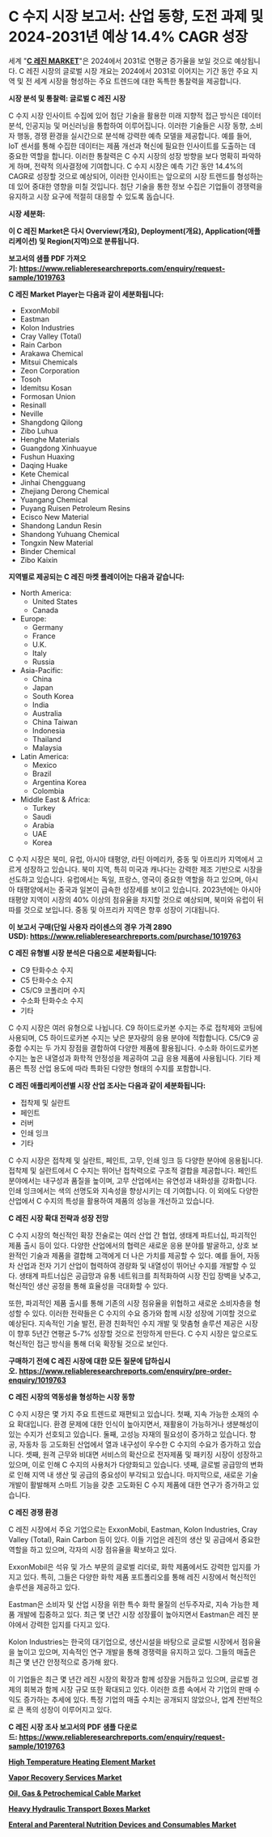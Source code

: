<p><h1>C 수지 시장 보고서: 산업 동향, 도전 과제 및 2024-2031년 예상 14.4% CAGR 성장</h1></p><p>세계 "<strong><a href="https://www.reliableresearchreports.com/c-resin-r1019763?utm_campaign=106&utm_medium=8&utm_source=Github&utm_content=ia&utm_term=06122024&utm_id=c-resin">C 레진 MARKET</a></strong>"은 2024에서 2031로 연평균 증가율을 보일 것으로 예상됩니다. C 레진 시장의 글로벌 시장 개요는 2024에서 2031로 이어지는 기간 동안 주요 지역 및 전 세계 시장을 형성하는 주요 트렌드에 대한 독특한 통찰력을 제공합니다.</p>
<p><strong>시장 분석 및 통찰력: 글로벌 C 레진 시장</strong></p>
<p><p>C 수지 시장 인사이트 수집에 있어 첨단 기술을 활용한 미래 지향적 접근 방식은 데이터 분석, 인공지능 및 머신러닝을 통합하여 이루어집니다. 이러한 기술들은 시장 동향, 소비자 행동, 경쟁 환경을 실시간으로 분석해 강력한 예측 모델을 제공합니다. 예를 들어, IoT 센서를 통해 수집한 데이터는 제품 개선과 혁신에 필요한 인사이트를 도출하는 데 중요한 역할을 합니다. 이러한 통찰력은 C 수지 시장의 성장 방향을 보다 명확히 파악하게 하며, 전략적 의사결정에 기여합니다. C 수지 시장은 예측 기간 동안 14.4%의 CAGR로 성장할 것으로 예상되어, 이러한 인사이트는 앞으로의 시장 트렌드를 형성하는 데 있어 중대한 영향을 미칠 것입니다. 첨단 기술을 통한 정보 수집은 기업들이 경쟁력을 유지하고 시장 요구에 적절히 대응할 수 있도록 돕습니다.</p><a href="%7CAUTHORITHY_DOMAIN_URL%7C?utm_campaign=106&utm_medium=8&utm_source=Github&utm_content=ia&utm_term=06122024&utm_id=c-resin"></a></p>
<p><strong>시장 세분화:</strong></p>
<p><strong>이 C 레진 Market은 다시 Overview(개요), Deployment(개요), Application(애플리케이션) 및 Region(지역)으로 분류됩니다.</strong></p>
<p><strong>보고서의 샘플 PDF 가져오기:&nbsp;<a href="https://www.reliableresearchreports.com/enquiry/request-sample/1019763?utm_campaign=106&utm_medium=8&utm_source=Github&utm_content=ia&utm_term=06122024&utm_id=c-resin">https://www.reliableresearchreports.com/enquiry/request-sample/1019763</a></strong><strong></strong></p>
<p><strong>C 레진 Market Player는 다음과 같이 세분화됩니다:</strong></p>
<p><ul><li>ExxonMobil</li><li>Eastman</li><li>Kolon Industries</li><li>Cray Valley (Total)</li><li>Rain Carbon</li><li>Arakawa Chemical</li><li>Mitsui Chemicals</li><li>Zeon Corporation</li><li>Tosoh</li><li>Idemitsu Kosan</li><li>Formosan Union</li><li>Resinall</li><li>Neville</li><li>Shangdong Qilong</li><li>Zibo Luhua</li><li>Henghe Materials</li><li>Guangdong Xinhuayue</li><li>Fushun Huaxing</li><li>Daqing Huake</li><li>Kete Chemical</li><li>Jinhai Chengguang</li><li>Zhejiang Derong Chemical</li><li>Yuangang Chemical</li><li>Puyang Ruisen Petroleum Resins</li><li>Ecisco New Material</li><li>Shandong Landun Resin</li><li>Shandong Yuhuang Chemical</li><li>Tongxin New Material</li><li>Binder Chemical</li><li>Zibo Kaixin</li></ul></p>
<p><strong>지역별로 제공되는 C 레진 마켓 플레이어는 다음과 같습니다:</strong></p>
<p><ul>
    <li>
        North America:
        <ul>
            <li>United States</li>
            <li>Canada</li>
        </ul>
    </li>
    <li>
        Europe:
        <ul>
            <li>Germany</li>
            <li>France</li>
            <li>U.K.</li>
            <li>Italy</li>
            <li>Russia</li>
        </ul>
    </li>
    <li>
        Asia-Pacific:
        <ul>
            <li>China</li>
            <li>Japan</li>
            <li>South Korea</li>
            <li>India</li>
            <li>Australia</li>
            <li>China Taiwan</li>
            <li>Indonesia</li>
            <li>Thailand</li>
            <li>Malaysia</li>
        </ul>
    </li>
    <li>
        Latin America:
        <ul>
            <li>Mexico</li>
            <li>Brazil</li>
            <li>Argentina Korea</li>
            <li>Colombia</li>
        </ul>
    </li>
    <li>
        Middle East & Africa:
        <ul>
            <li>Turkey</li>
            <li>Saudi</li>
            <li>Arabia</li>
            <li>UAE</li>
            <li>Korea</li>
        </ul>
    </li>
    </ul></p>
<p><p>C 수지 시장은 북미, 유럽, 아시아 태평양, 라틴 아메리카, 중동 및 아프리카 지역에서 고르게 성장하고 있습니다. 북미 지역, 특히 미국과 캐나다는 강력한 제조 기반으로 시장을 선도하고 있습니다. 유럽에서는 독일, 프랑스, 영국이 중요한 역할을 하고 있으며, 아시아 태평양에서는 중국과 일본이 급속한 성장세를 보이고 있습니다. 2023년에는 아시아 태평양 지역이 시장의 40% 이상의 점유율을 차지할 것으로 예상되며, 북미와 유럽이 뒤따를 것으로 보입니다. 중동 및 아프리카 지역은 향후 성장이 기대됩니다.</p></p>
<p><strong>이 보고서 구매(단일 사용자 라이센스의 경우 가격 2890 USD):&nbsp;<a href="https://www.reliableresearchreports.com/purchase/1019763?utm_campaign=106&utm_medium=8&utm_source=Github&utm_content=ia&utm_term=06122024&utm_id=c-resin">https://www.reliableresearchreports.com/purchase/1019763</a></strong></p>
<p><strong>C 레진 유형별 시장 분석은 다음으로 세분화됩니다:</strong></p>
<p><ul><li>C9 탄화수소 수지</li><li>C5 탄화수소 수지</li><li>C5/C9 코폴리머 수지</li><li>수소화 탄화수소 수지</li><li>기타</li></ul></p>
<p><p>C 수지 시장은 여러 유형으로 나뉩니다. C9 하이드로카본 수지는 주로 접착제와 코팅에 사용되며, C5 하이드로카본 수지는 낮은 분자량의 응용 분야에 적합합니다. C5/C9 공중합 수지는 두 가지 장점을 결합하여 다양한 제품에 활용됩니다. 수소화 하이드로카본 수지는 높은 내열성과 화학적 안정성을 제공하여 고급 응용 제품에 사용됩니다. 기타 제품은 특정 산업 용도에 따라 특화된 다양한 형태의 수지를 포함합니다.</p></p>
<p><strong>C 레진 애플리케이션별 시장 산업 조사는 다음과 같이 세분화됩니다:</strong></p>
<p><ul><li>접착제 및 실란트</li><li>페인트</li><li>러버</li><li>인쇄 잉크</li><li>기타</li></ul></p>
<p><p>C 수지 시장은 접착제 및 실란트, 페인트, 고무, 인쇄 잉크 등 다양한 분야에 응용됩니다. 접착제 및 실란트에서 C 수지는 뛰어난 접착력으로 구조적 결합을 제공합니다. 페인트 분야에서는 내구성과 품질을 높이며, 고무 산업에서는 유연성과 내화성을 강화합니다. 인쇄 잉크에서는 색의 선명도와 지속성을 향상시키는 데 기여합니다. 이 외에도 다양한 산업에서 C 수지의 특성을 활용하여 제품의 성능을 개선하고 있습니다.</p></p>
<p><strong>C 레진 시장 확대 전략과 성장 전망</strong></p>
<p><p>C 수지 시장의 혁신적인 확장 전술로는 여러 산업 간 협업, 생태계 파트너십, 파괴적인 제품 출시 등이 있다. 다양한 산업에서의 협력은 새로운 응용 분야를 발굴하고, 상호 보완적인 기술과 제품을 결합해 고객에게 더 나은 가치를 제공할 수 있다. 예를 들어, 자동차 산업과 전자 기기 산업이 협력하여 경량화 및 내열성이 뛰어난 수지를 개발할 수 있다. 생태계 파트너십은 공급망과 유통 네트워크를 최적화하여 시장 진입 장벽을 낮추고, 혁신적인 생산 공정을 통해 효율성을 극대화할 수 있다.</p><p>또한, 파괴적인 제품 출시를 통해 기존의 시장 점유율을 위협하고 새로운 소비자층을 형성할 수 있다. 이러한 전략들은 C 수지의 수요 증가와 함께 시장 성장에 기여할 것으로 예상된다. 지속적인 기술 발전, 환경 친화적인 수지 개발 및 맞춤형 솔루션 제공은 시장이 향후 5년간 연평균 5-7% 성장할 것으로 전망하게 만든다. C 수지 시장은 앞으로도 혁신적인 접근 방식을 통해 더욱 확장될 것으로 보인다.</p></p>
<p><strong>구매하기 전에 C 레진 시장에 대한 모든 질문에 답하십시오.&nbsp;<a href="https://www.reliableresearchreports.com/enquiry/pre-order-enquiry/1019763?utm_campaign=106&utm_medium=8&utm_source=Github&utm_content=ia&utm_term=06122024&utm_id=c-resin">https://www.reliableresearchreports.com/enquiry/pre-order-enquiry/1019763</a></strong><strong></strong></p>
<p><strong>C 레진 시장의 역동성을 형성하는 시장 동향</strong></p>
<p><p>C 수지 시장은 몇 가지 주요 트렌드로 재편되고 있습니다. 첫째, 지속 가능한 소재의 수요 확대입니다. 환경 문제에 대한 인식이 높아지면서, 재활용이 가능하거나 생분해성이 있는 수지가 선호되고 있습니다. 둘째, 고성능 자재의 필요성이 증가하고 있습니다. 항공, 자동차 등 고도화된 산업에서 열과 내구성이 우수한 C 수지의 수요가 증가하고 있습니다. 셋째, 원격 근무와 비대면 서비스의 확산으로 전자제품 및 패키징 시장이 성장하고 있으며, 이로 인해 C 수지의 사용처가 다양화되고 있습니다. 넷째, 글로벌 공급망의 변화로 인해 지역 내 생산 및 공급의 중요성이 부각되고 있습니다. 마지막으로, 새로운 기술 개발이 활발해져 스마트 기능을 갖춘 고도화된 C 수지 제품에 대한 연구가 증가하고 있습니다.</p></p>
<p><strong>C 레진 경쟁 환경</strong></p>
<p><p>C 레진 시장에서 주요 기업으로는 ExxonMobil, Eastman, Kolon Industries, Cray Valley (Total), Rain Carbon 등이 있다. 이들 기업은 레진의 생산 및 공급에서 중요한 역할을 하고 있으며, 각자의 시장 점유율을 확보하고 있다.</p><p>ExxonMobil은 석유 및 가스 부문의 글로벌 리더로, 화학 제품에서도 강력한 입지를 가지고 있다. 특히, 그들은 다양한 화학 제품 포트폴리오를 통해 레진 시장에서 혁신적인 솔루션을 제공하고 있다.</p><p>Eastman은 소비자 및 산업 시장을 위한 특수 화학 물질의 선두주자로, 지속 가능한 제품 개발에 집중하고 있다. 최근 몇 년간 시장 성장률이 높아지면서 Eastman은 레진 분야에서 강력한 입지를 다지고 있다.</p><p>Kolon Industries는 한국의 대기업으로, 생산시설을 바탕으로 글로벌 시장에서 점유율을 높이고 있으며, 지속적인 연구 개발을 통해 경쟁력을 유지하고 있다. 그들의 매출은 최근 몇 년간 안정적으로 증가해 왔다.</p><p>이 기업들은 최근 몇 년간 레진 시장의 확장과 함께 성장을 거듭하고 있으며, 글로벌 경제의 회복과 함께 시장 규모 또한 확대되고 있다. 이러한 흐름 속에서 각 기업의 판매 수익도 증가하는 추세에 있다. 특정 기업의 매출 수치는 공개되지 않았으나, 업계 전반적으로 큰 폭의 성장이 이루어지고 있다.</p></p>
<p><strong>C 레진 시장 조사 보고서의 PDF 샘플 다운로드:&nbsp;<a href="https://www.reliableresearchreports.com/enquiry/request-sample/1019763?utm_campaign=106&utm_medium=8&utm_source=Github&utm_content=ia&utm_term=06122024&utm_id=c-resin">https://www.reliableresearchreports.com/enquiry/request-sample/1019763</a></strong></p>
<p><strong><p><a href="https://github.com/julyju69/Market-Research-Report-List-5/blob/main/high-temperature-heating-element-market.md?utm_campaign=106&utm_medium=8&utm_source=Github&utm_content=ia&utm_term=06122024&utm_id=c-resin">High Temperature Heating Element Market</a></p><p><a href="https://www.linkedin.com/pulse/analysis-global-vapor-recovery-services-market-present-landscape-yowcf?utm_campaign=106&utm_medium=8&utm_source=Github&utm_content=ia&utm_term=06122024&utm_id=c-resin">Vapor Recovery Services Market</a></p><p><a href="https://github.com/nathandecarvalho/Market-Research-Report-List-5/blob/main/oil-gas-petrochemical-cable-market.md?utm_campaign=106&utm_medium=8&utm_source=Github&utm_content=ia&utm_term=06122024&utm_id=c-resin">Oil, Gas & Petrochemical Cable Market</a></p><p><a href="https://issuu.com/reportprime-2/docs/heavy-hydraulic-transport-boxes-market-size-2030.p?utm_campaign=106&utm_medium=8&utm_source=Github&utm_content=ia&utm_term=06122024&utm_id=c-resin">Heavy Hydraulic Transport Boxes Market</a></p><p><a href="https://issuu.com/reportprime-2/docs/enteral-and-parenteral-nutrition-devices-and-consu?utm_campaign=106&utm_medium=8&utm_source=Github&utm_content=ia&utm_term=06122024&utm_id=c-resin">Enteral and Parenteral Nutrition Devices and Consumables Market</a></p></strong></p>